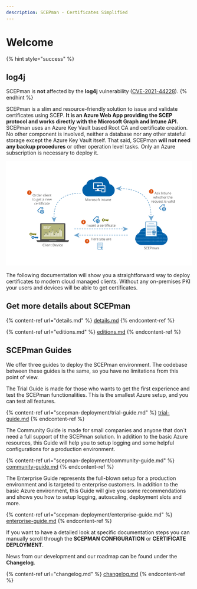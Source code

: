 ```yaml
---
description: SCEPman - Certificates Simplified
---
```


# Welcome

{% hint style="success" %}
## **log4j**

SCEPman is **not** affected by the **log4j** vulnerability ([CVE-2021-44228](https://www.cve.org/CVERecord?id=CVE-2021-44228)).
{% endhint %}

SCEPman is a slim and resource-friendly solution to issue and validate certificates using SCEP. **It is an Azure Web App providing the SCEP protocol and works directly with the Microsoft Graph and Intune API.** SCEPman uses an Azure Key Vault based Root CA and certificate creation. No other component is involved, neither a database nor any other stateful storage except the Azure Key Vault itself. That said, SCEPman **will not need any backup procedures** or other operation level tasks. Only an Azure subscription is necessary to deploy it.

![SCEP flow with Microsoft Intune](.gitbook/assets/scepman-flowchart.webp)

The following documentation will show you a straightforward way to deploy certificates to modern cloud managed clients. Without any on-premises PKI your users and devices will be able to get certificates.

## Get more details about SCEPman

{% content-ref url="details.md" %}
[details.md](details.md)
{% endcontent-ref %}

{% content-ref url="editions.md" %}
[editions.md](editions.md)
{% endcontent-ref %}

## SCEPman Guides

We offer three guides to deploy the SCEPman environment. The codebase between these guides is the same, so you have no limitations from this point of view.&#x20;

The Trial Guide is made for those who wants to get the first experience and test the SCEPman functionalities. This is the smallest Azure setup, and you can test all features.

{% content-ref url="scepman-deployment/trial-guide.md" %}
[trial-guide.md](scepman-deployment/trial-guide.md)
{% endcontent-ref %}

The Community Guide is made for small companies and anyone that don´t need a full support of the SCEPman solution. In addition to the basic Azure resources, this Guide will help you to setup logging and some helpful configurations for a production environment.

{% content-ref url="scepman-deployment/community-guide.md" %}
[community-guide.md](scepman-deployment/community-guide.md)
{% endcontent-ref %}

The Enterprise Guide represents the full-blown setup for a production environment and is targeted to enterprise customers. In addition to the basic Azure environment, this Guide will give you some recommendations and shows you how to setup logging, autoscaling, deployment slots and more.

{% content-ref url="scepman-deployment/enterprise-guide.md" %}
[enterprise-guide.md](scepman-deployment/enterprise-guide.md)
{% endcontent-ref %}

If you want to have a detailed look at specific documentation steps you can manually scroll through the **SCEPMAN CONFIGURATION** or **CERTIFICATE DEPLOYMENT**.

News from our development and our roadmap can be found under the **Changelog**.

{% content-ref url="changelog.md" %}
[changelog.md](changelog.md)
{% endcontent-ref %}
